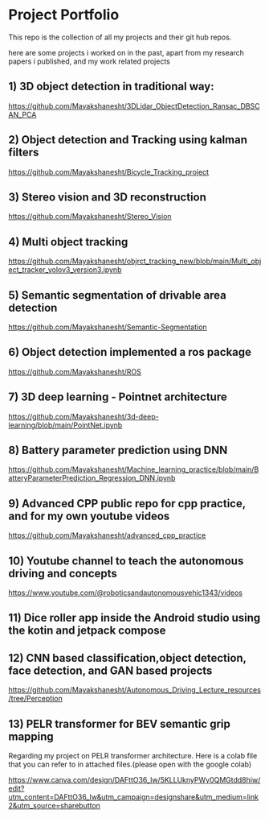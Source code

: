 # Project Portfolio
This repo is the collection of all my projects and their git hub repos.

here are some projects i worked on in the past, apart from my research papers i published, and my work related projects



## 1) 3D object detection in traditional way:

https://github.com/Mayakshanesht/3DLidar_ObjectDetection_Ransac_DBSCAN_PCA



## 2) Object detection and Tracking using kalman filters

https://github.com/Mayakshanesht/Bicycle_Tracking_project



## 3) Stereo vision and 3D reconstruction

https://github.com/Mayakshanesht/Stereo_Vision



## 4) Multi object tracking

https://github.com/Mayakshanesht/objrct_tracking_new/blob/main/Multi_object_tracker_yolov3_version3.ipynb


## 5) Semantic segmentation of drivable area detection

https://github.com/Mayakshanesht/Semantic-Segmentation


## 6) Object detection implemented a ros package

https://github.com/Mayakshanesht/ROS

## 7) 3D deep learning - Pointnet architecture

https://github.com/Mayakshanesht/3d-deep-learning/blob/main/PointNet.ipynb

## 8) Battery parameter prediction using DNN

https://github.com/Mayakshanesht/Machine_learning_practice/blob/main/BatteryParameterPrediction_Regression_DNN.ipynb

## 9) Advanced CPP public repo for cpp practice, and for my own youtube videos

https://github.com/Mayakshanesht/advanced_cpp_practice

## 10) Youtube channel to teach the autonomous driving and concepts

https://www.youtube.com/@roboticsandautonomousvehic1343/videos

## 11) Dice roller app inside the Android studio using the kotin and jetpack compose



## 12) CNN based classification,object detection, face detection, and GAN based projects

https://github.com/Mayakshanesht/Autonomous_Driving_Lecture_resources/tree/Perception

## 13) PELR transformer for BEV semantic grip mapping

Regarding my project on PELR transformer architecture. Here is a colab file that you can refer to in attached files.(please open with the google colab)

https://www.canva.com/design/DAFttO36_lw/5KLLUknyPWy0QMGtdd8hiw/edit?utm_content=DAFttO36_lw&utm_campaign=designshare&utm_medium=link2&utm_source=sharebutton
